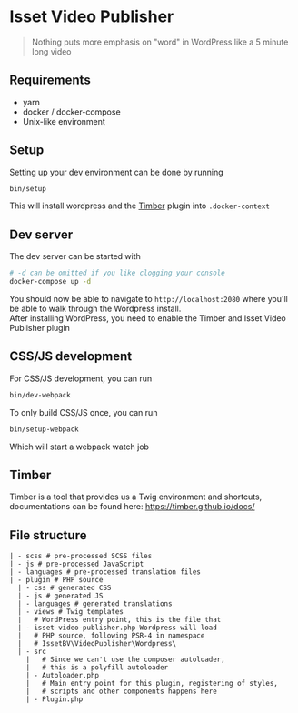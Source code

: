 # Isset Video Publisher

> Nothing puts more emphasis on "word" in WordPress like a 5 minute long video

## Requirements

- yarn
- docker / docker-compose
- Unix-like environment

## Setup

Setting up your dev environment can be done by running

```bash
bin/setup
```

This will install wordpress and the [Timber](https://timber.github.io/docs/) plugin into `.docker-context`

## Dev server

The dev server can be started with


```bash
# -d can be omitted if you like clogging your console
docker-compose up -d
```

You should now be able to navigate to `http://localhost:2080` where you'll be able to walk through the Wordpress install.  
After installing WordPress, you need to enable the Timber and Isset Video Publisher plugin


## CSS/JS development

For CSS/JS development, you can run

```bash
bin/dev-webpack
```

To only build CSS/JS once, you can run

```bash
bin/setup-webpack
```

Which will start a webpack watch job


## Timber

Timber is a tool that provides us a Twig environment and shortcuts, documentations can be found here: https://timber.github.io/docs/

## File structure

```
| - scss # pre-processed SCSS files
| - js # pre-processed JavaScript
| - languages # pre-processed translation files
| - plugin # PHP source
  | - css # generated CSS
  | - js # generated JS
  | - languages # generated translations
  | - views # Twig templates
  |   # WordPress entry point, this is the file that 
  | - isset-video-publisher.php Wordpress will load
  |   # PHP source, following PSR-4 in namespace 
  |   # IssetBV\VideoPublisher\Wordpress\
  | - src 
    |   # Since we can't use the composer autoloader,
    |   # this is a polyfill autoloader
    | - Autoloader.php 
    |   # Main entry point for this plugin, registering of styles, 
    |   # scripts and other components happens here
    | - Plugin.php 
```

